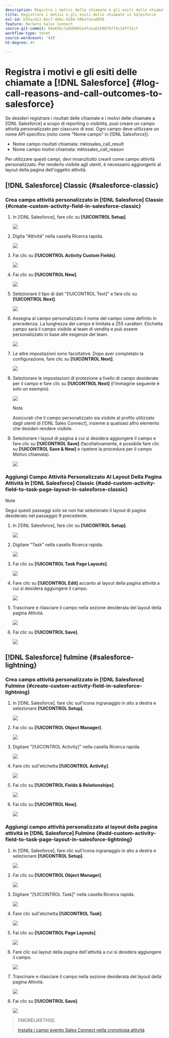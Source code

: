 ```yaml
---
description: Registra i motivi delle chiamate e gli esiti delle chiamate a Salesforce - Documentazione Marketo - Documentazione del prodotto
title: Registrare i motivi e gli esiti delle chiamate in Salesforce
exl-id: b35acdc2-8ec7-4dec-92b8-58ba7a1ad858
feature: Marketo Sales Connect
source-git-commit: 09a656c3a0d0002edfa1a61b987bff4c1dff33cf
workflow-type: tm+mt
source-wordcount: '415'
ht-degree: 4%

---
```


# Registra i motivi e gli esiti delle chiamate a [!DNL Salesforce] {#log-call-reasons-and-call-outcomes-to-salesforce}

Se desideri registrare i risultati delle chiamate e i motivi delle chiamate a [!DNL Salesforce] a scopo di reporting o visibilità, puoi creare un campo attività personalizzato per ciascuno di essi. Ogni campo deve utilizzare un nome API specifico (noto come &quot;Nome campo&quot; in [!DNL Salesforce]).

* Nome campo risultati chiamata: mktosales_call_result
* Nome campo motivi chiamata: mktosales_call_reason

Per utilizzare questi campi, devi innanzitutto crearli come campo attività personalizzato. Per renderlo visibile agli utenti, è necessario aggiungerlo al layout della pagina dell&#39;oggetto attività.

## [!DNL Salesforce] Classic {#salesforce-classic}

### Crea campo attività personalizzato in [!DNL Salesforce] Classic  {#create-custom-activity-field-in-salesforce-classic}

1. In [!DNL Salesforce], fare clic su **[!UICONTROL Setup]**.

   ![](assets/log-call-reasons-and-call-outcomes-to-salesforce-1.png)

1. Digita &quot;Attività&quot; nella casella Ricerca rapida.

   ![](assets/log-call-reasons-and-call-outcomes-to-salesforce-2.png)

1. Fai clic su **[!UICONTROL Activity Custom Fields]**.

   ![](assets/log-call-reasons-and-call-outcomes-to-salesforce-3.png)

1. Fai clic su **[!UICONTROL New]**.

   ![](assets/log-call-reasons-and-call-outcomes-to-salesforce-4.png)

1. Selezionare il tipo di dati &quot;[!UICONTROL Text]&quot; e fare clic su **[!UICONTROL Next]**.

   ![](assets/log-call-reasons-and-call-outcomes-to-salesforce-5.png)

1. Assegna al campo personalizzato il nome del campo come definito in precedenza. La lunghezza del campo è limitata a 255 caratteri. Etichetta campo sarà il campo visibile al team di vendita e può essere personalizzato in base alle esigenze del team.

   ![](assets/log-call-reasons-and-call-outcomes-to-salesforce-6.png)

1. Le altre impostazioni sono facoltative. Dopo aver completato la configurazione, fare clic su **[!UICONTROL Next]**.

   ![](assets/log-call-reasons-and-call-outcomes-to-salesforce-7.png)

1. Selezionare le impostazioni di protezione a livello di campo desiderate per il campo e fare clic su **[!UICONTROL Next]** (l&#39;immagine seguente è solo un esempio).

   ![](assets/log-call-reasons-and-call-outcomes-to-salesforce-8.png)

   >[!NOTE]
   >
   >Assicurati che il campo personalizzato sia visibile al profilo utilizzato dagli utenti di [!DNL Sales Connect], insieme a qualsiasi altro elemento che desideri rendere visibile.

1. Selezionare i layout di pagina a cui si desidera aggiungere il campo e fare clic su **[!UICONTROL Save]** (facoltativamente, è possibile fare clic su **[!UICONTROL Save & New]** e ripetere la procedura per il campo Motivo chiamata).

   ![](assets/log-call-reasons-and-call-outcomes-to-salesforce-9.png)

### Aggiungi Campo Attività Personalizzato Al Layout Della Pagina Attività In [!DNL Salesforce] Classic {#add-custom-activity-field-to-task-page-layout-in-salesforce-classic}

>[!NOTE]
>
>Segui questi passaggi solo se non hai selezionato il layout di pagina desiderato nel passaggio 9 precedente.

1. In [!DNL Salesforce], fare clic su **[!UICONTROL Setup]**.

   ![](assets/log-call-reasons-and-call-outcomes-to-salesforce-10.png)

1. Digitare &quot;Task&quot; nella casella Ricerca rapida.

   ![](assets/log-call-reasons-and-call-outcomes-to-salesforce-11.png)

1. Fai clic su **[!UICONTROL Task Page Layouts]**.

   ![](assets/log-call-reasons-and-call-outcomes-to-salesforce-12.png)

1. Fare clic su **[!UICONTROL Edit]** accanto al layout della pagina attività a cui si desidera aggiungere il campo.

   ![](assets/log-call-reasons-and-call-outcomes-to-salesforce-13.png)

1. Trascinare e rilasciare il campo nella sezione desiderata del layout della pagina Attività.

   ![](assets/log-call-reasons-and-call-outcomes-to-salesforce-14.png)

1. Fai clic su **[!UICONTROL Save]**.

   ![](assets/log-call-reasons-and-call-outcomes-to-salesforce-15.png)

## [!DNL Salesforce] fulmine {#salesforce-lightning}

### Crea campo attività personalizzato in [!DNL Salesforce] Fulmine {#create-custom-activity-field-in-salesforce-lightning}

1. In [!DNL Salesforce], fare clic sull&#39;icona ingranaggio in alto a destra e selezionare **[!UICONTROL Setup]**.

   ![](assets/log-call-reasons-and-call-outcomes-to-salesforce-16.png)

1. Fai clic su **[!UICONTROL Object Manager]**.

   ![](assets/log-call-reasons-and-call-outcomes-to-salesforce-17.png)

1. Digitare &quot;[!UICONTROL Activity]&quot; nella casella Ricerca rapida.

   ![](assets/log-call-reasons-and-call-outcomes-to-salesforce-18.png)

1. Fare clic sull&#39;etichetta **[!UICONTROL Activity]**.

   ![](assets/log-call-reasons-and-call-outcomes-to-salesforce-19.png)

1. Fai clic su **[!UICONTROL Fields & Relationships]**.

   ![](assets/log-call-reasons-and-call-outcomes-to-salesforce-20.png)

1. Fai clic su **[!UICONTROL New]**.

   ![](assets/log-call-reasons-and-call-outcomes-to-salesforce-21.png)

### Aggiungi campo attività personalizzato al layout della pagina attività in [!DNL Salesforce] Fulmine {#add-custom-activity-field-to-task-page-layout-in-salesforce-lightning}

1. In [!DNL Salesforce], fare clic sull&#39;icona ingranaggio in alto a destra e selezionare **[!UICONTROL Setup]**.

   ![](assets/log-call-reasons-and-call-outcomes-to-salesforce-22.png)

1. Fai clic su **[!UICONTROL Object Manager]**.

   ![](assets/log-call-reasons-and-call-outcomes-to-salesforce-23.png)

1. Digitare &quot;[!UICONTROL Task]&quot; nella casella Ricerca rapida.

   ![](assets/log-call-reasons-and-call-outcomes-to-salesforce-24.png)

1. Fare clic sull&#39;etichetta **[!UICONTROL Task]**.

   ![](assets/log-call-reasons-and-call-outcomes-to-salesforce-25.png)

1. Fai clic su **[!UICONTROL Page Layouts]**.

   ![](assets/log-call-reasons-and-call-outcomes-to-salesforce-26.png)

1. Fare clic sul layout della pagina dell&#39;attività a cui si desidera aggiungere il campo.

   ![](assets/log-call-reasons-and-call-outcomes-to-salesforce-27.png)

1. Trascinare e rilasciare il campo nella sezione desiderata del layout della pagina Attività.

   ![](assets/log-call-reasons-and-call-outcomes-to-salesforce-28.png)

1. Fai clic su **[!UICONTROL Save]**.

   ![](assets/log-call-reasons-and-call-outcomes-to-salesforce-29.png)

>[!MORELIKETHIS]
>
>[Installa i campi evento Sales Connect nella cronologia attività](/help/marketo/product-docs/marketo-sales-connect/crm/salesforce-customization/install-sales-connect-event-fields-on-activity-history.md)
